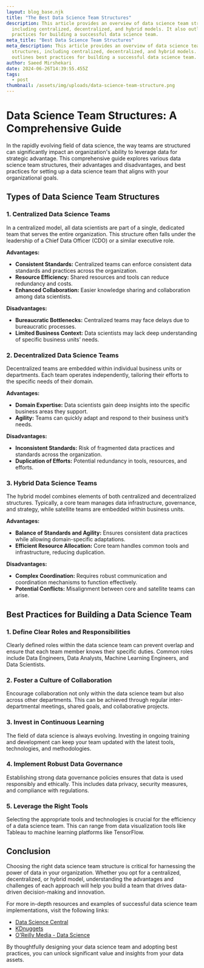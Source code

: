 ```yaml
---
layout: blog_base.njk
title: "The Best Data Science Team Structures"
description: This article provides an overview of data science team structures,
  including centralized, decentralized, and hybrid models. It also outlines best
  practices for building a successful data science team.
meta_title: "Best Data Science Team Structures"
meta_description: This article provides an overview of data science team
  structures, including centralized, decentralized, and hybrid models. It also
  outlines best practices for building a successful data science team.
author: Saeed Mirshekari
date: 2024-06-26T14:39:55.455Z
tags:
  - post
thumbnail: /assets/img/uploads/data-science-team-structure.png
---
```

# Data Science Team Structures: A Comprehensive Guide

In the rapidly evolving field of data science, the way teams are structured can significantly impact an organization's ability to leverage data for strategic advantage. This comprehensive guide explores various data science team structures, their advantages and disadvantages, and best practices for setting up a data science team that aligns with your organizational goals.

## Types of Data Science Team Structures

### 1. Centralized Data Science Teams

In a centralized model, all data scientists are part of a single, dedicated team that serves the entire organization. This structure often falls under the leadership of a Chief Data Officer (CDO) or a similar executive role.

**Advantages:**
- **Consistent Standards:** Centralized teams can enforce consistent data standards and practices across the organization.
- **Resource Efficiency:** Shared resources and tools can reduce redundancy and costs.
- **Enhanced Collaboration:** Easier knowledge sharing and collaboration among data scientists.

**Disadvantages:**
- **Bureaucratic Bottlenecks:** Centralized teams may face delays due to bureaucratic processes.
- **Limited Business Context:** Data scientists may lack deep understanding of specific business units’ needs.


### 2. Decentralized Data Science Teams

Decentralized teams are embedded within individual business units or departments. Each team operates independently, tailoring their efforts to the specific needs of their domain.

**Advantages:**
- **Domain Expertise:** Data scientists gain deep insights into the specific business areas they support.
- **Agility:** Teams can quickly adapt and respond to their business unit’s needs.

**Disadvantages:**
- **Inconsistent Standards:** Risk of fragmented data practices and standards across the organization.
- **Duplication of Efforts:** Potential redundancy in tools, resources, and efforts.


### 3. Hybrid Data Science Teams

The hybrid model combines elements of both centralized and decentralized structures. Typically, a core team manages data infrastructure, governance, and strategy, while satellite teams are embedded within business units.

**Advantages:**
- **Balance of Standards and Agility:** Ensures consistent data practices while allowing domain-specific adaptations.
- **Efficient Resource Allocation:** Core team handles common tools and infrastructure, reducing duplication.

**Disadvantages:**
- **Complex Coordination:** Requires robust communication and coordination mechanisms to function effectively.
- **Potential Conflicts:** Misalignment between core and satellite teams can arise.


## Best Practices for Building a Data Science Team

### 1. Define Clear Roles and Responsibilities

Clearly defined roles within the data science team can prevent overlap and ensure that each team member knows their specific duties. Common roles include Data Engineers, Data Analysts, Machine Learning Engineers, and Data Scientists.

### 2. Foster a Culture of Collaboration

Encourage collaboration not only within the data science team but also across other departments. This can be achieved through regular inter-departmental meetings, shared goals, and collaborative projects.

### 3. Invest in Continuous Learning

The field of data science is always evolving. Investing in ongoing training and development can keep your team updated with the latest tools, technologies, and methodologies.

### 4. Implement Robust Data Governance

Establishing strong data governance policies ensures that data is used responsibly and ethically. This includes data privacy, security measures, and compliance with regulations.

### 5. Leverage the Right Tools

Selecting the appropriate tools and technologies is crucial for the efficiency of a data science team. This can range from data visualization tools like Tableau to machine learning platforms like TensorFlow.

## Conclusion

Choosing the right data science team structure is critical for harnessing the power of data in your organization. Whether you opt for a centralized, decentralized, or hybrid model, understanding the advantages and challenges of each approach will help you build a team that drives data-driven decision-making and innovation.

For more in-depth resources and examples of successful data science team implementations, visit the following links:

- [Data Science Central](https://www.datasciencecentral.com/)
- [KDnuggets](https://www.kdnuggets.com/)
- [O'Reilly Media - Data Science](https://www.oreilly.com/topics/data-science)

By thoughtfully designing your data science team and adopting best practices, you can unlock significant value and insights from your data assets.

